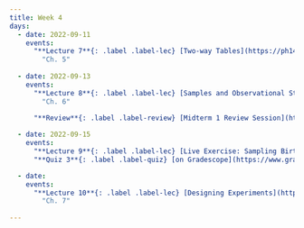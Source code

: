 ```yaml
---
title: Week 4
days:
  - date: 2022-09-11
    events:
      "**Lecture 7**{: .label .label-lec} [Two-way Tables](https://ph142-ucb.github.io/fa23/src/lec/Lec7_Two-way-tables.pdf) [(Recording)](https://berkeley.zoom.us/rec/share/qLO-sq31ltzeqG4piCoZ5hgrhHWJyCz1OnF4opexSJa8KcJkbTHQmllTrmf_U0_i.gG8gXz1v16m0JGAg)":
        "Ch. 5"
      
  - date: 2022-09-13
    events:
      "**Lecture 8**{: .label .label-lec} [Samples and Observational Studies](https://ph142-ucb.github.io/fa23/src/lec/Lec-8-_ObservationalStudies.pdf) [(Recording)](https://berkeley.zoom.us/rec/share/eQubv1IzCg4Cq4LxfyI1q__vHRGz1IPg57JaaJXw2q0cMqd_XLT7mQV3tHgW73sP.UuC6A3Mdtmyqh-Aq) ":
        "Ch. 6"
       
      "**Review**{: .label .label-review} [Midterm 1 Review Session](https://docs.google.com/presentation/d/1OMPXg6L0LktXifMNNbpRU7RklTWqt1dsDEWK9FXVqXY/edit#slide=id.g40f7b8e44c_3_0) ":

  - date: 2022-09-15
    events:
      "**Lecture 9**{: .label .label-lec} [Live Exercise: Sampling Births from US Territories](https://ph142-ucb.github.io/fa23/src/lec/Lec_9_Sampling-exercise.pdf) [(Recording)](https://berkeley.zoom.us/rec/share/DpRbJfYRX7ahPDFUOE4Bxu62I8dBZRMJ1aAubZ0ju_6ph8BSNT2AOUIt7F7nOZRD.-csis7ZWdyAcjPlR)":
      "**Quiz 3**{: .label .label-quiz} [on Gradescope](https://www.gradescope.com/courses/575069) (Open 24hr, Due Sept. 15th, 5 PM PST)":

  - date: 
    events:
      "**Lecture 10**{: .label .label-lec} [Designing Experiments](https://ph142-ucb.github.io/fa23/src/lec/Lec10_Designing-experiments_handout.pdf) [(Recording)](https://youtu.be/RSAyyVXfLhc) (After Midterm 1)":
        "Ch. 7"
      
---
```

